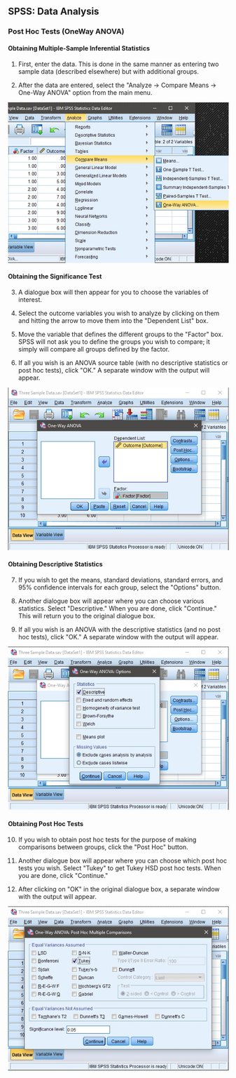 ## SPSS: Data Analysis

### Post Hoc Tests (OneWay ANOVA) 

#### Obtaining Multiple-Sample Inferential Statistics

1. First, enter the data. This
 is done in the same manner 
 as entering two sample data
 (described elsewhere) but
 with additional groups.

2. After the data are entered,
 select the "Analyze →
 Compare Means → One-Way
 ANOVA" option from the main
 menu.

<p align="center"><kbd><img src="image40.png"></kbd></p>

#### Obtaining the Significance Test 
 
3. A dialogue box will then 
 appear for you to choose the 
 variables of interest. 

4. Select the outcome variables 
 you wish to analyze by 
 clicking on them and hitting 
 the arrow to move them into
 the "Dependent List" box.

5. Move the variable that 
 defines the different groups 
 to the "Factor" box. SPSS
 will not ask you to define 
 the groups you wish to 
 compare; it simply will
 compare all groups defined 
 by the factor. 

6. If all you wish is an ANOVA
 source table (with no
 descriptive statistics or
 post hoc tests), click "OK." 
 A separate window with the 
 output will appear.

<p align="center"><kbd><img src="image41.png"></kbd></p>

#### Obtaining Descriptive Statistics

7. If you wish to get the 
 means, standard deviations,
 standard errors, and 95% 
 confidence intervals for 
 each group, select the 
 "Options" button.

 8. Another dialogue box will
 appear where you can choose
 various statistics. Select 
 "Descriptive." When you are
 done, click "Continue." This 
 will return you to the 
 original dialogue box. 

 9. If all you wish is an ANOVA
 with the descriptive 
 statistics (and no post hoc
 tests), click "OK." A
 separate window with the 
 output will appear.

<p align="center"><kbd><img src="image42.png"></kbd></p>

#### Obtaining Post Hoc Tests

10. If you wish to obtain post 
 hoc tests for the purpose of 
 making comparisons between 
 groups, click the "Post Hoc" 
 button.

11. Another dialogue box will
 appear where you can choose
 which post hoc tests you 
 wish. Select "Tukey" to get
 Tukey HSD post hoc tests.
 When you are done, click 
 "Continue."

12. After clicking on "OK" in
 the original dialogue box, a 
 separate window with the 
 output will appear.

<p align="center"><kbd><img src="image43.png"></kbd></p>
